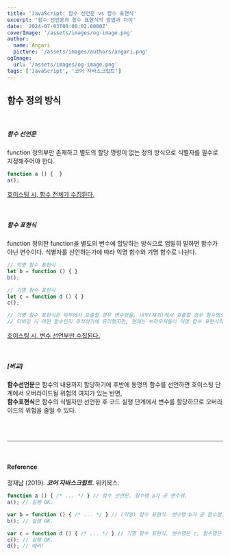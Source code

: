 ```yaml
---
title: 'JavaScript: 함수 선언문 vs 함수 표현식'
excerpt: '함수 선언문과 함수 표현식의 방법과 차이'
date: '2024-07-03T00:00:02.0000Z'
coverImage: '/assets/images/og-image.png'
author:
  name: Angari
  picture: '/assets/images/authors/angari.png'
ogImage:
  url: '/assets/images/og-image.png'
tags: ['JavaScript', '코어 자바스크립트']
---
```


## **함수 정의 방식**

<br/>

##### 함수 선언문

function 정의부만 존재하고 별도의 할당 명령이 없는 정의 방식으로 식별자를 필수로 지정해주어야 한다.

```js
function a () {  }
a();
```

<u>호이스팅 시, 함수 전체가 수집된다.</u>

<br/>

##### 함수 표현식

function 정의한 function을 별도의 변수에 할당하는 방식으로 엄밀히 말하면 함수가 아닌 변수이다. 식별자를 선언하는가에 따라 익명 함수와 기명 함수로 나뉜다.

```js
// 익명 함수 표현식
let b = function () { }
b();

// 기명 함수 표현식
let c = function d () { }
c();

// 기명 함수 표현식은 외부에서 호출할 경우 변수명을, 내부(재귀)에서 호출할 경우 함수명으로 접근해야한다. 
// 디버깅 시 어떤 함수인지 추적하기에 유리했지만, 현재는 브라우저들이 익명 함수 표현식의 변수명을 함수의 name 프로퍼티에 할당하게 함으로써 그 효과가 줄어들었다.
```

<u>호이스팅 시, 변수 선언부만 수집된다.</u>

<br/>

##### [비교]

**함수선언문**은 함수의 내용까지 할당하기에 후반에 동명의 함수를 선언하면 호이스팅 단계에서 오버라이드될 위험의 여지가 있는 반면,  
**함수표현식**은 함수의 식별자만 선언한 후 코드 실행 단계에서 변수를 할당하므로 오버라이드의 위험을 줄일 수 있다.

<br/>
<br/>

---

<br/>

#### Reference

정재남 (2019). **_코어 자바스크립트_**. 위키북스.



```js
function a () { /* ... */ } // 함수 선언문. 함수명 a가 곧 변수명.
a(); // 실행 OK.

var b = function () { /* ... */ } // (익명) 함수 표현식. 변수명 b가 곧 함수명.
b(); // 실행 OK.

var c = function d () { /* ... */ } // 기명 함수 표현식. 변수명은 c, 함수명은 d.
c(); // 실행 OK.
d(); // 에러!
```